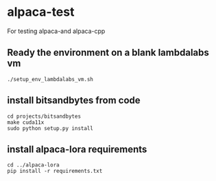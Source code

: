 # alpaca-test

For testing alpaca-and alpaca-cpp

##  Ready the environment on a blank lambdalabs vm

```
./setup_env_lambdalabs_vm.sh
```

## install bitsandbytes from code
```
cd projects/bitsandbytes
make cuda11x
sudo python setup.py install
```

## install alpaca-lora requirements
```
cd ../alpaca-lora
pip install -r requirements.txt
```
